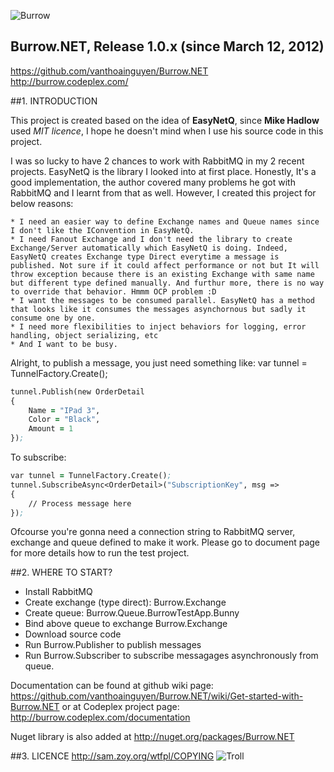 ![Burrow](http://i43.tinypic.com/66bsw7.png)

Burrow.NET, Release 1.0.x (since March 12, 2012)
-----------------------------------------------------------------------
https://github.com/vanthoainguyen/Burrow.NET
http://burrow.codeplex.com/


##1. INTRODUCTION

This project is created based on the idea of **EasyNetQ**, since **Mike Hadlow** used _MIT licence_, I hope he doesn't mind when I use his source code in this project.

I was so lucky to have 2 chances to work with RabbitMQ in my 2 recent projects. EasyNetQ is the library I looked into at first place. Honestly, It's a good implementation, the author covered many problems he got with RabbitMQ and I learnt from that as well. However, I created this project for below reasons:

	* I need an easier way to define Exchange names and Queue names since I don't like the IConvention in EasyNetQ.
	* I need Fanout Exchange and I don't need the library to create Exchange/Server automatically which EasyNetQ is doing. Indeed, EasyNetQ creates Exchange type Direct everytime a message is published. Not sure if it could affect performance or not but It will throw exception because there is an existing Exchange with same name but different type defined manually. And furthur more, there is no way to override that behavior. Hmmm OCP problem :D
	* I want the messages to be consumed parallel. EasyNetQ has a method that looks like it consumes the messages asynchornous but sadly it consume one by one.
	* I need more flexibilities to inject behaviors for logging, error handling, object serializing, etc
	* And I want to be busy.

Alright, to publish a message, you just need something like:
var tunnel = TunnelFactory.Create();

```clj
tunnel.Publish(new OrderDetail
{	
    Name = "IPad 3",
    Color = "Black",
    Amount = 1	
});
```

To subscribe:

```clj
var tunnel = TunnelFactory.Create();
tunnel.SubscribeAsync<OrderDetail>("SubscriptionKey", msg =>
{
    // Process message here
});
```

Ofcourse you're gonna need a connection string to RabbitMQ server, exchange and queue defined to make it work. Please go to document page for more details how to run the test project.

##2. WHERE TO START?

- Install RabbitMQ
- Create exchange (type direct): Burrow.Exchange
- Create queue: Burrow.Queue.BurrowTestApp.Bunny
- Bind above queue to exchange Burrow.Exchange
- Download source code
- Run Burrow.Publisher to publish messages
- Run Burrow.Subscriber to subscribe messagages asynchronously from queue.

Documentation can be found at github wiki page: https://github.com/vanthoainguyen/Burrow.NET/wiki/Get-started-with-Burrow.NET or at Codeplex project page: http://burrow.codeplex.com/documentation

Nuget library is also added at http://nuget.org/packages/Burrow.NET

##3. LICENCE
http://sam.zoy.org/wtfpl/COPYING 
![Troll](http://i40.tinypic.com/2m4vl2x.jpg) 
